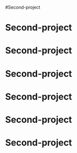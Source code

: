 #Second-project
# Second-project
# Second-project
# Second-project
# Second-project
# Second-project
# Second-project
